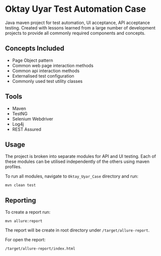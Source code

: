 # Oktay Uyar Test Automation Case

Java maven project for test automation, UI acceptance, API acceptance testing.
Created with lessons learned from a large number of development projects to provide all commonly required components and concepts.

## Concepts Included


* Page Object pattern
* Common web page interaction methods
* Common api interaction methods
* Externalised test configuration
* Commonly used test utility classes

## Tools

* Maven
* TestNG
* Selenium Webdriver
* Log4j
* REST Assured


## Usage

The project is broken into separate modules for API and UI testing. Each of these modules can be utilised independently of the others using maven profiles.

To run all modules, navigate to `Oktay_Uyar_Case` directory and run:

`mvn clean test`


## Reporting

To create a report  run:

`mvn allure:report`

The report will be create in root directory under `/target/allure-report`.

For open the report:

`/target/allure-report/index.html`

